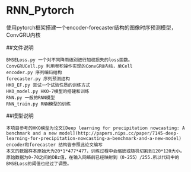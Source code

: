 # RNN_Pytorch
使用pytorch框架搭建一个encoder-forecaster结构的图像时序预测模型，ConvGRU内核

##文件说明

    BMSELoss.py 一个对不同降雨级别进行加权损失的loss函数。
    ConvGRUCell.py 利用卷积操作实现的ConvGRU内核，单Cell
    encoder.py 序列编码结构
    forecaster.py 序列预测结构
    HKO_EF.py 尝试一个试验性质的训练方式
    HKO_model.py HKO-7模型的搭建和训练
    RNN.py 一般的RNN模型
    RNN_train.py RNN模型的训练

##模型说明 

    本项目参考的HKO模型为论文[Deep learning for precipitation nowcasting: A benchmark and a new model](http://papers.nips.cc/paper/7145-deep-learning-for-precipitation-nowcasting-a-benchmark-and-a-new-model)
    encoder和forecaster 结构皆参照此论文编写
    本文的数据样本原始大为20*1*477*477，训练过程中会缩放或随机切割到120*120大小。
    原始数据为0-70之间的DBz值，在输入网络前已经映射到（0-255）/255.所以代码中的BMSELoss的阈值也经过了调整。